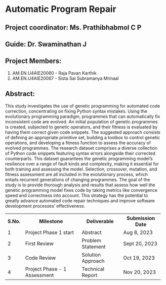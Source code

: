 # Automatic Program Repair

## **Project coordinator**: Ms. Prathibhabmol C P

## **Guide**: Dr. Swaminathan J

## **Project Members**:
1. AM.EN.U4AIE20060 - Raja Pavan Karthik
2. AM.EN.U4AIE20067 - Sista Sai Subramanya Mrinaal

## **Abstract**:
This study investigates the use of genetic programming for automated code correction, concentrating on fixing Python syntax mistakes. Using the evolutionary programming paradigm, programmes that can automatically fix inconsistent code are evolved. An initial population of genetic programmes is created, subjected to genetic operators, and their fitness is evaluated by having them correct given code snippets. The suggested approach consists of defining an appropriate primitive set, building a toolbox to control genetic operations, and developing a fitness function to assess the accuracy of evolved programmes. The research dataset comprises a diverse collection of Python code snippets featuring syntax errors alongside their corrected counterparts. This dataset guarantees the genetic programming model’s resilience over a range of fault kinds and complexity, making it essential for both training and assessing the model. Selection, crossover, mutation, and fitness assessment are all included in the evolutionary process, which entails recurrent generations of changing programmes. The goal of the study is to provide thorough analysis and results that assess how well the genetic programming model fixes code by taking metrics like convergence speed and correctness into account. This strategy has the potential to greatly advance automated code repair techniques and improve software development processes’ effectiveness.

<table>
  <tr>
    <th>S.No.</th>
    <th>Milestone</th>
    <th>Deliverable</th>
    <th>Submission Date</th>
  </tr>
  <tr>
    <td>1</td>
    <td>Project Phase 1 start</td>
    <td>Abstract</td>
    <td>Aug 8, 2023</td>
  </tr>
  <tr>
    <td>2</td>
    <td>First Review</td>
    <td>Problem Statement</td>
    <td>Sept 20, 2023</td>
  </tr>
  <tr>
    <td>3</td>
    <td>Code Review</td>
    <td>Solution Approach</td>
    <td>Oct 19, 2023</td>
  </tr>
  <tr>
    <td>4</td>
    <td>Project Phase - 1 Assessment</td>
    <td>Technical Report</td>
    <td>Nov 20, 2023</td>
  </tr>  
</table>
